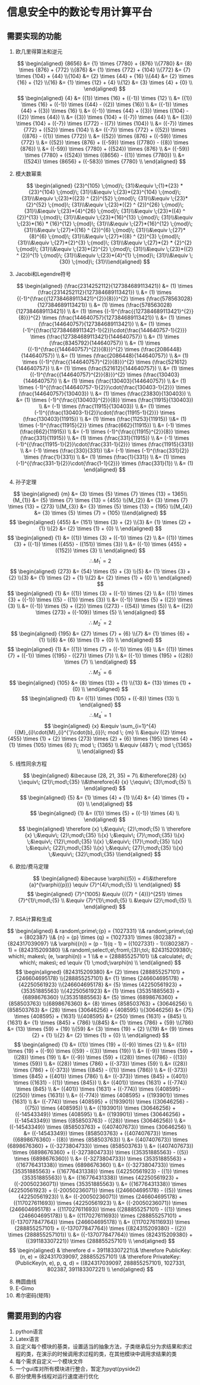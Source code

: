 # 信息安全中的数论专用计算平台

## 需要实现的功能

1. 欧几里得算法和逆元

   $$ \begin{aligned} {8656} &= {1} \times {7780} + {876} \\{7780} &= {8} \times {876} + {772} \\{876} &= {1} \times {772} + {104} \\{772} &= {7} \times {104} + {44} \\{104} &= {2} \times {44} + {16} \\{44} &= {2} \times {16} + {12} \\{16} &= {1} \times {12} + {4} \\{12} &= {3} \times {4} + {0} \\ \end{aligned} $$ $$ \begin{aligned} {4} &= ({1}) \times {16} + ({-1}) \times {12} \\ &= ({1}) \times {16} + ({-1}) \times ({44} - ({2}) \times {16}) \\ &= ({-1}) \times {44} + ({3}) \times {16} \\ &= ({-1}) \times {44} + ({3}) \times ({104} - ({2}) \times {44}) \\ &= ({3}) \times {104} + ({-7}) \times {44} \\ &= ({3}) \times {104} + ({-7}) \times ({772} - ({7}) \times {104}) \\ &= ({-7}) \times {772} + ({52}) \times {104} \\ &= ({-7}) \times {772} + ({52}) \times ({876} - ({1}) \times {772}) \\ &= ({52}) \times {876} + ({-59}) \times {772} \\ &= ({52}) \times {876} + ({-59}) \times ({7780} - ({8}) \times {876}) \\ &= ({-59}) \times {7780} + ({524}) \times {876} \\ &= ({-59}) \times {7780} + ({524}) \times ({8656} - ({1}) \times {7780}) \\ &= ({524}) \times {8656} + ({-583}) \times {7780} \\ \end{aligned} $$

2. 模大数幂乘

   $$ \begin{aligned} {23}^{105} \;{mod}\; {31}&\equiv \;{1}*{23} * {23}^{104} \;{mod}\; {31}\\&\equiv \;{23}*{23}^{104} \;{mod}\; {31}\\&\equiv \;{23}*({23} ^ {2})^{52} \;{mod}\; {31}\\&\equiv \;{23}*{2}^{52} \;{mod}\; {31}\\&\equiv \;{23}*({2} ^ {2})^{26} \;{mod}\; {31}\\&\equiv \;{23}*{4}^{26} \;{mod}\; {31}\\&\equiv \;{23}*({4} ^ {2})^{13} \;{mod}\; {31}\\&\equiv \;{23}*{16}^{13} \;{mod}\; {31}\\&\equiv \;{23}*{16} * {16}^{12} \;{mod}\; {31}\\&\equiv \;{27}*{16}^{12} \;{mod}\; {31}\\&\equiv \;{27}*({16} ^ {2})^{6} \;{mod}\; {31}\\&\equiv \;{27}*{8}^{6} \;{mod}\; {31}\\&\equiv \;{27}*({8} ^ {2})^{3} \;{mod}\; {31}\\&\equiv \;{27}*{2}^{3} \;{mod}\; {31}\\&\equiv \;{27}*{2} * {2}^{2} \;{mod}\; {31}\\&\equiv \;{23}*{2}^{2} \;{mod}\; {31}\\&\equiv \;{23}*({2} ^ {2})^{1} \;{mod}\; {31}\\&\equiv \;{23}*{4}^{1} \;{mod}\; {31}\\&\equiv \; {30} \;{mod}\; {31}\\\end{aligned} $$

3. Jacobi和Legendre符号

   $$ \begin{aligned} (\frac{2314252112}{127384689113421}) &= (1) \times (\frac{2314252112}{127384689113421}) \\ &= (1) \times {(-1)^{\frac{{127384689113421}^{2}}{8}}}^{2} \times (\frac{578563028}{127384689113421}) \\ &= (1) \times (\frac{578563028}{127384689113421}) \\ &= (1) \times {(-1)^{\frac{{127384689113421}^{2}}{8}}}^{2} \times (\frac{144640757}{127384689113421}) \\ &= (1) \times (\frac{144640757}{127384689113421}) \\ &= (1) \times (-1)^{{\frac{127384689113421-1}{2}}\cdot{\frac{144640757-1}{2}}} \times (\frac{127384689113421}{144640757}) \\ &= (1) \times (\frac{8345792}{144640757}) \\ &= (1) \times {(-1)^{\frac{{144640757}^{2}}{8}}}^{2} \times (\frac{2086448}{144640757}) \\ &= (1) \times (\frac{2086448}{144640757}) \\ &= (1) \times {(-1)^{\frac{{144640757}^{2}}{8}}}^{2} \times (\frac{521612}{144640757}) \\ &= (1) \times (\frac{521612}{144640757}) \\ &= (1) \times {(-1)^{\frac{{144640757}^{2}}{8}}}^{2} \times (\frac{130403}{144640757}) \\ &= (1) \times (\frac{130403}{144640757}) \\ &= (1) \times (-1)^{{\frac{144640757-1}{2}}\cdot{\frac{130403-1}{2}}} \times (\frac{144640757}{130403}) \\ &= (1) \times (\frac{23830}{130403}) \\ &= (1) \times (-1)^{\frac{{130403}^{2}}{8}} \times (\frac{11915}{130403}) \\ &= (-1) \times (\frac{11915}{130403}) \\ &= (1) \times (-1)^{{\frac{130403-1}{2}}\cdot{\frac{11915-1}{2}}} \times (\frac{130403}{11915}) \\ &= (1) \times (\frac{11253}{11915}) \\&= (1) \times (-1)^{\frac{11915}{2}} \times (\frac{662}{11915}) \\ &= (-1) \times (\frac{662}{11915}) \\ &= (-1) \times (-1)^{\frac{{11915}^{2}}{8}} \times (\frac{331}{11915}) \\ &= (1) \times (\frac{331}{11915}) \\ &= (-1) \times (-1)^{{\frac{11915-1}{2}}\cdot{\frac{331-1}{2}}} \times (\frac{11915}{331}) \\ &= (-1) \times (\frac{330}{331}) \\&= (-1) \times (-1)^{\frac{331}{2}} \times (\frac{1}{331}) \\ &= (1) \times (\frac{1}{331}) \\ &= (1) \times (-1)^{{\frac{331-1}{2}}\cdot{\frac{1-1}{2}}} \times (\frac{331}{1}) \\ &= (1) \end{aligned} $$

4. 孙子定理

  $$ \begin{aligned} {m} &= {3} \times {5} \times {7} \times {13} = 1365\\{M_{1}} &= {5} \times {7} \times {13} = {455} \\{M_{2}} &= {3} \times {7} \times {13} = {273} \\{M_{3}} &= {3} \times {5} \times {13} = {195} \\{M_{4}} &= {3} \times {5} \times {7} = {105} \\\end{aligned} $$$$ \begin{aligned} {455} &= {151} \times {3} + {2} \\{3} &= {1} \times {2} + {1} \\{2} &= {2} \times {1} + {0} \\ \end{aligned} $$ $$ \begin{aligned} {1} &= ({1}) \times {3} + ({-1}) \times {2} \\ &= ({1}) \times {3} + ({-1}) \times ({455} - ({151}) \times {3}) \\ &= ({-1}) \times {455} + ({152}) \times {3} \\ \end{aligned} $$$$ \therefore M_{1}^{'} = {2} $$$$ \begin{aligned} {273} &= {54} \times {5} + {3} \\{5} &= {1} \times {3} + {2} \\{3} &= {1} \times {2} + {1} \\{2} &= {2} \times {1} + {0} \\ \end{aligned} $$ $$ \begin{aligned} {1} &= ({1}) \times {3} + ({-1}) \times {2} \\ &= ({1}) \times {3} + ({-1}) \times ({5} - ({1}) \times {3}) \\ &= ({-1}) \times {5} + ({2}) \times {3} \\ &= ({-1}) \times {5} + ({2}) \times ({273} - ({54}) \times {5}) \\ &= ({2}) \times {273} + ({-109}) \times {5} \\ \end{aligned} $$$$ \therefore M_{2}^{'} = {2} $$$$ \begin{aligned} {195} &= {27} \times {7} + {6} \\{7} &= {1} \times {6} + {1} \\{6} &= {6} \times {1} + {0} \\ \end{aligned} $$ $$ \begin{aligned} {1} &= ({1}) \times {7} + ({-1}) \times {6} \\ &= ({1}) \times {7} + ({-1}) \times ({195} - ({27}) \times {7}) \\ &= ({-1}) \times {195} + ({28}) \times {7} \\ \end{aligned} $$$$ \therefore M_{3}^{'} = {6} $$$$ \begin{aligned} {105} &= {8} \times {13} + {1} \\{13} &= {13} \times {1} + {0} \\ \end{aligned} $$ $$ \begin{aligned} {1} &= ({1}) \times {105} + ({-8}) \times {13} \\ \end{aligned} $$$$ \therefore M_{4}^{'} = {1} $$$$ \begin{aligned} {x} &\equiv \sum_{i=1}^{4} {{M}_{i}\cdot{M}_{i}^{'}\cdot{b}_{i}}\; mod \; {m} \\ &\equiv ({2} \times {455} \times {1}  + {2} \times {273} \times {2}  + {6} \times {195} \times {4}  + {1} \times {105} \times {6} )\; mod \; {1365} \\ &\equiv {487} \; mod \;{1365} \\ \end{aligned} $$

5. 线性同余方程

   $$ \begin{aligned} &\because (28, 21, 35) = 7\\ &\therefore{28} {x} \;\equiv\; {21}\;mod\;{35} \\&\therefore{4} {x} \;\equiv\; {3}\;mod\;{5} \\ \end{aligned} $$$$ \begin{aligned} {5} &= {1} \times {4} + {1} \\{4} &= {4} \times {1} + {0} \\ \end{aligned} $$ $$ \begin{aligned} {1} &= ({1}) \times {5} + ({-1}) \times {4} \\ \end{aligned} $$$$ \begin{aligned} \therefore {x} \;&\equiv\; {2}\;mod\;{5} \\ \therefore  {x} \;&\equiv\; {2}\;mod\;{35} \\{x} \;&\equiv\; {7}\;mod\;{35} \\{x} \;&\equiv\; {12}\;mod\;{35} \\{x} \;&\equiv\; {17}\;mod\;{35} \\{x} \;&\equiv\; {22}\;mod\;{35} \\{x} \;&\equiv\; {27}\;mod\;{35} \\{x} \;&\equiv\; {32}\;mod\;{35} \\\end{aligned} $$

6. 欧拉/费马定理

   $$ \begin{aligned} &\because \varphi({5}) = 4\\&\therefore {a}^{\varphi({p})} \equiv {7}^{4}\;mod\;{5} \\ \end{aligned} $$
   $$ \begin{aligned} {7}^{1005} &\equiv {({7} ^ {4})}^{251} \times {7}^{1}\;mod\;{5} \\ &\equiv {7}^{1}\;mod\;{5} \\ &\equiv {2}\;mod\;{5} \\ \end{aligned} $$

7. RSA计算和生成

$$ \begin{aligned} & random\;prime\;{p} = {1027331} \\& random\;prime\;{q} = {802387} \\& {n} = {p} \times {q} = {1027331} \times {802387} = {824317039097} \\& \varphi({n}) = (p - 1)(q - 1) = ({1027331} - 1)({802387} - 1) = {824315209380} \\& random\;select\;e\;from\;{3}\;to\; 824315209380\; which\; makes\; (e, \varphi(n)) = 1 \\& e = {288855257101} \\& calculate\; d\; which\; makes\; ed \equiv {1} \;mod\;\varphi(n) \\ \end{aligned} $$$$ \begin{aligned} {824315209380} &= {2} \times {288855257101} + {246604695178} \\{288855257101} &= {1} \times {246604695178} + {42250561923} \\{246604695178} &= {5} \times {42250561923} + {35351885563} \\{42250561923} &= {1} \times {35351885563} + {6898676360} \\{35351885563} &= {5} \times {6898676360} + {858503763} \\{6898676360} &= {8} \times {858503763} + {30646256} \\{858503763} &= {28} \times {30646256} + {408595} \\{30646256} &= {75} \times {408595} + {1631} \\{408595} &= {250} \times {1631} + {845} \\{1631} &= {1} \times {845} + {786} \\{845} &= {1} \times {786} + {59} \\{786} &= {13} \times {59} + {19} \\{59} &= {3} \times {19} + {2} \\{19} &= {9} \times {2} + {1} \\{2} &= {2} \times {1} + {0} \\ \end{aligned} $$ $$ \begin{aligned} {1} &= ({1}) \times {19} + ({-9}) \times {2} \\ &= ({1}) \times {19} + ({-9}) \times ({59} - ({3}) \times {19}) \\ &= ({-9}) \times {59} + ({28}) \times {19} \\ &= ({-9}) \times {59} + ({28}) \times ({786} - ({13}) \times {59}) \\ &= ({28}) \times {786} + ({-373}) \times {59} \\ &= ({28}) \times {786} + ({-373}) \times ({845} - ({1}) \times {786}) \\ &= ({-373}) \times {845} + ({401}) \times {786} \\ &= ({-373}) \times {845} + ({401}) \times ({1631} - ({1}) \times {845}) \\ &= ({401}) \times {1631} + ({-774}) \times {845} \\ &= ({401}) \times {1631} + ({-774}) \times ({408595} - ({250}) \times {1631}) \\ &= ({-774}) \times {408595} + ({193901}) \times {1631} \\ &= ({-774}) \times {408595} + ({193901}) \times ({30646256} - ({75}) \times {408595}) \\ &= ({193901}) \times {30646256} + ({-14543349}) \times {408595} \\ &= ({193901}) \times {30646256} + ({-14543349}) \times ({858503763} - ({28}) \times {30646256}) \\ &= ({-14543349}) \times {858503763} + ({407407673}) \times {30646256} \\ &= ({-14543349}) \times {858503763} + ({407407673}) \times ({6898676360} - ({8}) \times {858503763}) \\ &= ({407407673}) \times {6898676360} + ({-3273804733}) \times {858503763} \\ &= ({407407673}) \times {6898676360} + ({-3273804733}) \times ({35351885563} - ({5}) \times {6898676360}) \\ &= ({-3273804733}) \times {35351885563} + ({16776431338}) \times {6898676360} \\ &= ({-3273804733}) \times {35351885563} + ({16776431338}) \times ({42250561923} - ({1}) \times {35351885563}) \\ &= ({16776431338}) \times {42250561923} + ({-20050236071}) \times {35351885563} \\ &= ({16776431338}) \times {42250561923} + ({-20050236071}) \times ({246604695178} - ({5}) \times {42250561923}) \\ &= ({-20050236071}) \times {246604695178} + ({117027611693}) \times {42250561923} \\ &= ({-20050236071}) \times {246604695178} + ({117027611693}) \times ({288855257101} - ({1}) \times {246604695178}) \\ &= ({117027611693}) \times {288855257101} + ({-137077847764}) \times {246604695178} \\ &= ({117027611693}) \times {288855257101} + ({-137077847764}) \times ({824315209380} - ({2}) \times {288855257101}) \\ &= ({-137077847764}) \times {824315209380} + ({391183307221}) \times {288855257101} \\ \end{aligned} $$$$ \begin{aligned} & \therefore d = 391183307221\\& \therefore PublicKey:(n, e) = (824317039097, 288855257101) \\& \therefore PrivateKey:(PublicKey(n, e), p, q, d) = ((824317039097, 288855257101), 1027331, 802387, 391183307221) \\ \end{aligned} $$

8. 椭圆曲线
9.  E-Gimo
10. 希尔密码(矩阵)

## 需要用到的内容

1. python语言
2. Latex语言
3. 自定义每个模块的基类，设置适当的抽象方法，子类继承后分为求结果和求过程的类，在演示的时候调用求过程的类，在其他模块中调用求结果的类
4. 每个需求自定义一个模块文件
5. 一个gui库对所有模块进行整合，暂定为pyqt(pyside2)
6. 部分使用多线程对运行速度进行优化
